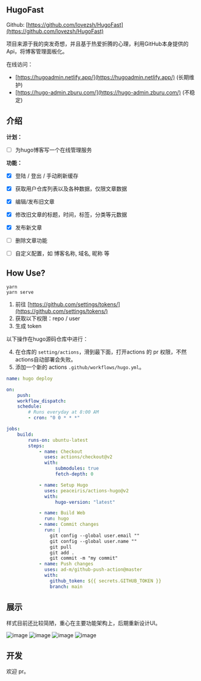 ## HugoFast

Github: [https://github.com/lovezsh/HugoFast](https://github.com/lovezsh/HugoFast)

项目来源于我的突发奇想，并且基于热爱折腾的心理，利用GitHub本身提供的Api，将博客管理面板化。

在线访问：

- [https://hugoadmin.netlify.app/](https://hugoadmin.netlify.app/) (长期维护)
- [https://hugo-admin.zburu.com/](https://hugo-admin.zburu.com/) (不稳定)

## 介绍

**计划：**
- [ ] 为hugo博客写一个在线管理服务

**功能：**
- [x] 登陆 / 登出 / 手动刷新缓存
- [x] 获取用户仓库列表以及各种数据，仅限文章数据
- [x] 编辑/发布旧文章
- [x] 修改旧文章的标题，时间，标签，分类等元数据
- [x] 发布新文章
- [ ] 删除文章功能
- [ ] 自定义配置，如 博客名称, 域名, 昵称 等


## How Use?

```
yarn
yarn serve
```

1. 前往 [https://github.com/settings/tokens/](https://github.com/settings/tokens/)
2. 获取以下权限：repo / user
3. 生成 token

以下操作在hugo源码仓库中进行：

4. 在仓库的 `setting/actions`，滑到最下面，打开actions 的 pr 权限，不然actions自动部署会失败。
5. 添加一个新的 actions  `.github/workflows/hugo.yml`。

```yml
name: hugo deploy

on:
    push:
    workflow_dispatch:
    schedule:
        # Runs everyday at 8:00 AM
        - cron: "0 0 * * *"

jobs:
    build:
        runs-on: ubuntu-latest
        steps:
            - name: Checkout
              uses: actions/checkout@v2
              with:
                  submodules: true
                  fetch-depth: 0

            - name: Setup Hugo
              uses: peaceiris/actions-hugo@v2
              with:
                  hugo-version: "latest"

            - name: Build Web
              run: hugo
            - name: Commit changes
              run: |
                git config --global user.email ""
                git config --global user.name ""
                git pull
                git add .
                git commit -m "my commit"
            - name: Push changes
              uses: ad-m/github-push-action@master
              with:
                github_token: ${{ secrets.GITHUB_TOKEN }}
                branch: main
```


## 展示

样式目前还比较简陋，重心在主要功能架构上，后期重新设计UI。

![image](https://imgbed.netlify.app/images/image.2qx5wumaivw0.webp)
![image](https://imgbed.netlify.app/images/image.44obmiv90no0.webp)
![image](https://imgbed.netlify.app/images/image.2giluvva6z0g.webp)
![image](https://imgbed.netlify.app/images/image.237a8kiq3sxs.webp)

## 开发

欢迎 pr。
